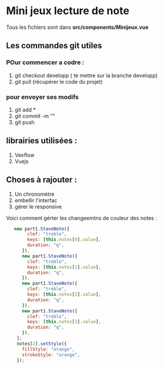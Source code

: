 # Mini jeux lecture de note

Tous les fichiers sont dans **src/components/Minijeux.vue**

## Les commandes git utiles

### POur commencer a codre :

1. git checkout developp ( te mettre sur la branche developp)
2. git pull (récupérer le code du projet)

### pour envoyer ses modifs

1. git add \*
2. git commit -m "<ton message>"
3. git push

## librairies utilisées :

1. Vexflow
2. Vuejs

## Choses à rajouter :


1. Un chronomètre
2. embellir l'interfac
3. gérer le responsive

Voici comment gérter les changeemtns de couleur des notes :

```javascript
   new part1.StaveNote({
        clef: "treble",
        keys: [this.notes[0].value],
        duration: "q",
      }),
      new part1.StaveNote({
        clef: "treble",
        keys: [this.notes[1].value],
        duration: "q",
      }),
      new part1.StaveNote({
        clef: "treble",
        keys: [this.notes[2].value],
        duration: "q",
      }),
      new part1.StaveNote({
        clef: "treble",
        keys: [this.notes[3].value],
        duration: "q",
      }),
    ];
    notes[2].setStyle({
      fillStyle: "orange",
      strokeStyle: "orange",
    });

```

